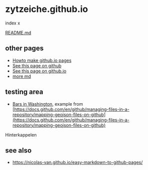 # zytzeiche.github.io

index x

[README.md](./README.md)

## other pages

- [Howto make github.io pages](github-io-pages/README.md)
- [See this page on github](https://github.com/zytzeiche/zytzeiche.github.io)
- [See this page on github.io](https://zytzeiche.github.io)
- [more md](./more.md)

## testing area

- [Bars in Washington](./testing/bars.geojson), example from [https://docs.github.com/en/github/managing-files-in-a-repository/mapping-geojson-files-on-github](https://docs.github.com/en/github/managing-files-in-a-repository/mapping-geojson-files-on-github)

<script src="https://embed.github.com/view/geojson/zytzeiche/zytzeiche.github.io/main/testing/gdr.geojson"></script>

Hinterkappelen

<script src="https://embed.github.com/view/geojson/zytzeiche/zytzeiche.github.io/main/testing/hika.geojson"></script>

## see also

- https://nicolas-van.github.io/easy-markdown-to-github-pages/
